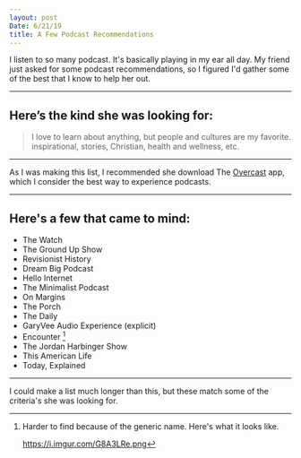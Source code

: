 ```yaml
---
layout: post
Date: 6/21/19
title: A Few Podcast Recommendations
---
```


I listen to so many podcast. It's basically playing in my ear all day. My friend just asked for some podcast recommendations, so I figured I'd gather some of the best that I know to help her out.

---- 

## Here’s the kind she was looking for:

> I love to learn about anything, but people and cultures are my favorite. inspirational, stories, Christian, health and wellness, etc.

---- 

As I was making this list, I recommended she download The [Overcast][1] app, which I consider the best way to experience podcasts.

---- 

## Here's a few that came to mind:

- The Watch
- The Ground Up Show
- Revisionist History
- Dream Big Podcast
- Hello Internet
- The Minimalist Podcast
- On Margins
- The Porch
- The Daily
- GaryVee Audio Experience (explicit)
- Encounter [^1]
- The Jordan Harbinger Show
- This American Life
- Today, Explained

---- 

I could make a list much longer than this, but these match some of the criteria's she was looking for.

[^1]:	Harder to find because of the generic name. Here's what it looks like.



	https://i.imgur.com/G8A3LRe.png

[1]:	https://apps.apple.com/us/app/overcast/id888422857